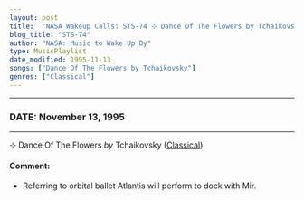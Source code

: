 ```yaml
---
layout: post
title:  "NASA Wakeup Calls: STS-74 ⊹ Dance Of The Flowers by Tchaikovsky ✦ November 13, 1995"
blog_title: "STS-74"
author: "NASA: Music to Wake Up By"
type: MusicPlaylist
date_modified: 1995-11-13
songs: ["Dance Of The Flowers by Tchaikovsky"]
genres: ["Classical"]
---
```


----
### DATE: November 13, 1995
----
⊹ Dance Of The Flowers *by* Tchaikovsky ([Classical](https://www.discogs.com/genre/Classical)) <a target="blank_" href="https://www.discogs.com/The-Royal-Philharmonic-Orchestra-Sir-Thomas-Beecham-Bart-Tchaikovsky-Waltz-Of-The-FlowersDance-Of-Th/release/7358177">
    <i class="fas fa-compact-disc"
       title="Discogs entry for this song"
       alt="Discogs entry for this song"
       style="font-size: 1.1em;"></i></a>
    

#### Comment:
* Referring to orbital ballet Atlantis will perform to dock with Mir.



<br/>
<center>
	<a target="_blank"
	   href="https://twitter.com/intent/tweet?hashtags=Space,NASA,Playlist,NASAWakeupCalls,SpaceProgram&text=🚀 {{ page.author}}, '{{ page.songs.first }}' {{ page.title }}, {{ site.url }}{{ page.url }}&via=nasawakeupcalls"><i class="fab fa-twitter" title="Tweet this page" alt="Tweet this page" style="font-size: 1.3em;"></i></a>
	&nbsp; 	<i class="fas fa-user-astronaut" style="font-size: 1.5em;"></i> &nbsp;
    <a id="custom_amazon_link"
       type="amzn" search="#"
       category="popular music">
    <i class="fab fa-amazon" style="font-size: 1.3em;"></i></a>
</center>

<!-- Randomly resolve an individual entry from a song array -->
<script src="/assets/javascript/seedrandom.min.js"></script>
<script>
  var wake_me_up = ["Dance Of The Flowers by Tchaikovsky"];
  var prng = new Math.seedrandom();
  function randomSong() {
    song = wake_me_up[Math.floor(Math.random() * wake_me_up.length)];
    var amazon_link = document.getElementById("custom_amazon_link");
    amazon_link.setAttribute("search", song);
  }
  window.onload = randomSong();
</script>
